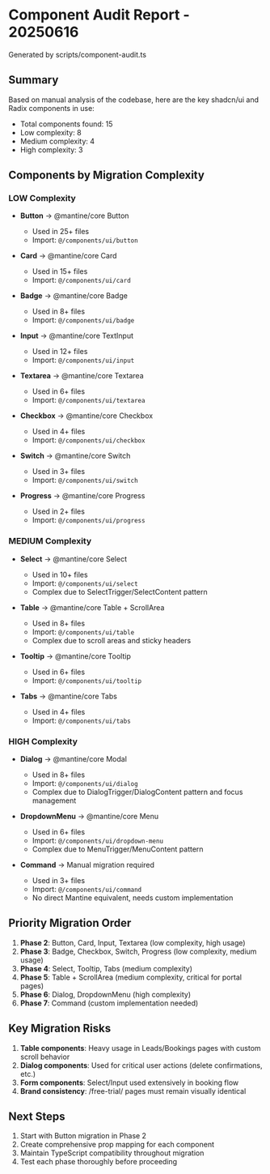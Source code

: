 
# Component Audit Report - 20250616

Generated by scripts/component-audit.ts

## Summary

Based on manual analysis of the codebase, here are the key shadcn/ui and Radix components in use:

- Total components found: 15
- Low complexity: 8
- Medium complexity: 4
- High complexity: 3

## Components by Migration Complexity

### LOW Complexity

- **Button** → @mantine/core Button
  - Used in 25+ files
  - Import: `@/components/ui/button`

- **Card** → @mantine/core Card
  - Used in 15+ files  
  - Import: `@/components/ui/card`

- **Badge** → @mantine/core Badge
  - Used in 8+ files
  - Import: `@/components/ui/badge`

- **Input** → @mantine/core TextInput
  - Used in 12+ files
  - Import: `@/components/ui/input`

- **Textarea** → @mantine/core Textarea
  - Used in 6+ files
  - Import: `@/components/ui/textarea`

- **Checkbox** → @mantine/core Checkbox
  - Used in 4+ files
  - Import: `@/components/ui/checkbox`

- **Switch** → @mantine/core Switch
  - Used in 3+ files
  - Import: `@/components/ui/switch`

- **Progress** → @mantine/core Progress
  - Used in 2+ files
  - Import: `@/components/ui/progress`

### MEDIUM Complexity

- **Select** → @mantine/core Select
  - Used in 10+ files
  - Import: `@/components/ui/select`
  - Complex due to SelectTrigger/SelectContent pattern

- **Table** → @mantine/core Table + ScrollArea
  - Used in 8+ files
  - Import: `@/components/ui/table` 
  - Complex due to scroll areas and sticky headers

- **Tooltip** → @mantine/core Tooltip
  - Used in 6+ files
  - Import: `@/components/ui/tooltip`

- **Tabs** → @mantine/core Tabs
  - Used in 4+ files
  - Import: `@/components/ui/tabs`

### HIGH Complexity

- **Dialog** → @mantine/core Modal
  - Used in 8+ files
  - Import: `@/components/ui/dialog`
  - Complex due to DialogTrigger/DialogContent pattern and focus management

- **DropdownMenu** → @mantine/core Menu
  - Used in 6+ files
  - Import: `@/components/ui/dropdown-menu`
  - Complex due to MenuTrigger/MenuContent pattern

- **Command** → Manual migration required
  - Used in 3+ files
  - Import: `@/components/ui/command`
  - No direct Mantine equivalent, needs custom implementation

## Priority Migration Order

1. **Phase 2**: Button, Card, Input, Textarea (low complexity, high usage)
2. **Phase 3**: Badge, Checkbox, Switch, Progress (low complexity, medium usage)  
3. **Phase 4**: Select, Tooltip, Tabs (medium complexity)
4. **Phase 5**: Table + ScrollArea (medium complexity, critical for portal pages)
5. **Phase 6**: Dialog, DropdownMenu (high complexity)
6. **Phase 7**: Command (custom implementation needed)

## Key Migration Risks

1. **Table components**: Heavy usage in Leads/Bookings pages with custom scroll behavior
2. **Dialog components**: Used for critical user actions (delete confirmations, etc.)
3. **Form components**: Select/Input used extensively in booking flow
4. **Brand consistency**: /free-trial/ pages must remain visually identical

## Next Steps

1. Start with Button migration in Phase 2
2. Create comprehensive prop mapping for each component
3. Maintain TypeScript compatibility throughout migration
4. Test each phase thoroughly before proceeding
